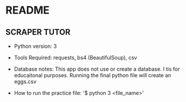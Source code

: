 # README
## SCRAPER TUTOR
 
* Python version: 3

* Tools Required: requests, bs4 (BeautifulSoup), csv

* Database notes: This app does not use or create a database. I tis for educaitonal purposes. Running the final python file will create an eggs.csv

* How to run the practice file: '$ python 3 <file_name>'
